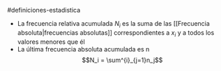 #definiciones-estadistica 

- La frecuencia relativa acumulada $N_i$ es la suma de las [[Frecuencia absoluta|frecuencias absolutas]] correspondientes a $x_i$ y a todos los valores menores que él
- La última frecuencia absoluta acumulada es n
$$N_i = \sum^{i}_{j=1}n_j$$
